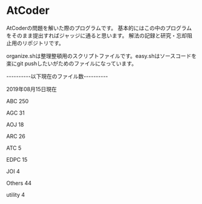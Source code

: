 # AtCoder

AtCoderの問題を解いた際のプログラムです。
基本的にはこの中のプログラムをそのまま提出すればジャッジに通ると思います。
解法の記録と研究・忘却阻止用のリポジトリです。

organize.shは整理整頓用のスクリプトファイルです。easy.shはソースコードを楽にgit pushしたいがためのファイルになっています。


----------以下現在のファイル数----------

2019年08月15日現在


ABC
     250
    
AGC
      31
    
AOJ
      18
    
ARC
      26
    
ATC
       5
    
EDPC
      15
    
JOI
       4
    
Others
      44
    
utility
       4
    
